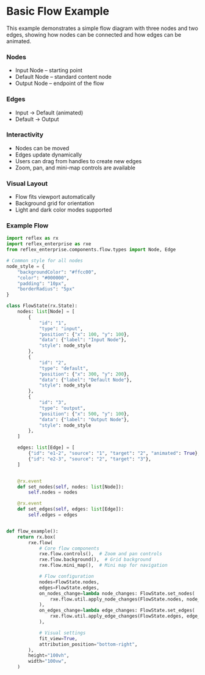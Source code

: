 # Basic Flow Example

This example demonstrates a simple flow diagram with three nodes and two edges, showing how nodes can be connected and how edges can be animated.

### Nodes

- Input Node – starting point
- Default Node – standard content node
- Output Node – endpoint of the flow

### Edges

- Input → Default (animated)
- Default → Output

### Interactivity

- Nodes can be moved
- Edges update dynamically
- Users can drag from handles to create new edges
- Zoom, pan, and mini-map controls are available

### Visual Layout

- Flow fits viewport automatically
- Background grid for orientation
- Light and dark color modes supported

### Example Flow

```python demo exec
import reflex as rx
import reflex_enterprise as rxe
from reflex_enterprise.components.flow.types import Node, Edge

# Common style for all nodes
node_style = {
    "backgroundColor": "#ffcc00",
    "color": "#000000",
    "padding": "10px",
    "borderRadius": "5px"
}

class FlowState(rx.State):
    nodes: list[Node] = [
        {
            "id": "1",
            "type": "input",
            "position": {"x": 100, "y": 100},
            "data": {"label": "Input Node"},
            "style": node_style
        },
        {
            "id": "2",
            "type": "default",
            "position": {"x": 300, "y": 200},
            "data": {"label": "Default Node"},
            "style": node_style
        },
        {
            "id": "3",
            "type": "output",
            "position": {"x": 500, "y": 100},
            "data": {"label": "Output Node"},
            "style": node_style
        },
    ]

    edges: list[Edge] = [
        {"id": "e1-2", "source": "1", "target": "2", "animated": True},
        {"id": "e2-3", "source": "2", "target": "3"},
    ]


    @rx.event
    def set_nodes(self, nodes: list[Node]):
        self.nodes = nodes

    @rx.event
    def set_edges(self, edges: list[Edge]):
        self.edges = edges


def flow_example():
    return rx.box(
        rxe.flow(
            # Core flow components
            rxe.flow.controls(),  # Zoom and pan controls
            rxe.flow.background(),  # Grid background
            rxe.flow.mini_map(),  # Mini map for navigation

            # Flow configuration
            nodes=FlowState.nodes,
            edges=FlowState.edges,
            on_nodes_change=lambda node_changes: FlowState.set_nodes(
                rxe.flow.util.apply_node_changes(FlowState.nodes, node_changes)
            ),
            on_edges_change=lambda edge_changes: FlowState.set_edges(
                rxe.flow.util.apply_edge_changes(FlowState.edges, edge_changes)
            ),

            # Visual settings
            fit_view=True,
            attribution_position="bottom-right",
        ),
        height="100vh",
        width="100vw",
    )
```
